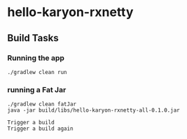 # hello-karyon-rxnetty


## Build Tasks

### Running the app
```
./gradlew clean run
```

### running a Fat Jar
```
./gradlew clean fatJar
java -jar build/libs/hello-karyon-rxnetty-all-0.1.0.jar

Trigger a build
Trigger a build again
```

